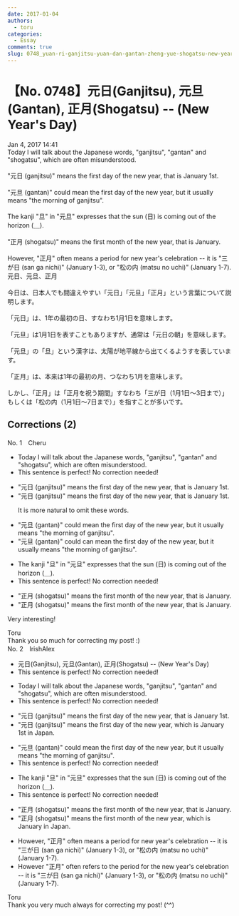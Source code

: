 ```yaml
---
date: 2017-01-04
authors:
  - toru
categories:
  - Essay
comments: true
slug: 0748_yuan-ri-ganjitsu-yuan-dan-gantan-zheng-yue-shogatsu-new-year-s-day
---
```


# 【No. 0748】元日(Ganjitsu), 元旦(Gantan), 正月(Shogatsu) -- (New Year's Day)
<div class="date">Jan 4, 2017 14:41</div>
<div id="post"><div id="body_show_ori">
Today I will talk about the Japanese words, "ganjitsu", "gantan" and "shogatsu", which are often misunderstood.<br/><br/>"元日 (ganjitsu)" means the first day of the new year, that is January 1st.<br/><br/>"元旦 (gantan)" could mean the first day of the new year, but it usually means "the morning of ganjitsu".<br/><br/>The kanji "旦" in "元旦" expresses that the sun (日) is coming out of the horizon (＿).<br/><br/>"正月 (shogatsu)" means the first month of the new year, that is January.<br/><br/>However, "正月" often means a period for new year's celebration -- it is "三が日 (san ga nichi)" (January 1-3), or "松の内 (matsu no uchi)" (January 1-7).
</div></div>

<!-- more -->

<div id="post_ja"><div id="body_show_mo">
元日、元旦、正月<br/><br/>今日は、日本人でも間違えやすい「元日」「元旦」「正月」という言葉について説明します。<br/><br/>「元日」は、1年の最初の日、すなわち1月1日を意味します。<br/><br/>「元旦」は1月1日を表すこともありますが、通常は「元日の朝」を意味します。<br/><br/>「元旦」の「旦」という漢字は、太陽が地平線から出てくるようすを表しています。<br/><br/>「正月」は、本来は1年の最初の月、つなわち1月を意味します。<br/><br/>しかし、「正月」は「正月を祝う期間」すなわち「三が日（1月1日～3日まで）」もしくは「松の内（1月1日～7日まで）」を指すことが多いです。
</div></div>

## Corrections (2)
<div id="block"><div class="first_name"> No. 1　<span class="just_name">Cheru</span></div><div id="block2">
<ul class="correction_field">
<li class="incorrect">Today I will talk about the Japanese words, "ganjitsu", "gantan" and "shogatsu", which are often misunderstood.</li>
<li class="corrected perfect">This sentence is perfect! No correction needed!</li>
</ul>
<ul class="correction_field">
<li class="incorrect">"元日 (ganjitsu)" means the first day of the new year, that is January 1st.</li>
<li class="corrected correct">
"元日 (ganjitsu)" means the first day of the new year, <span class="f_blue"><span class="sline">that is</span></span> January 1st.
<p class="correction_comment">It is more natural to omit these words.</p>
</li>
</ul>
<ul class="correction_field">
<li class="incorrect">"元旦 (gantan)" could mean the first day of the new year, but it usually means "the morning of ganjitsu".</li>
<li class="corrected correct">
"元旦 (gantan)" <span class="sline">could</span> <span class="f_red">can</span> mean the first day of the new year, but it usually means "the morning of ganjitsu".
</li>
</ul>
<ul class="correction_field">
<li class="incorrect">The kanji "旦" in "元旦" expresses that the sun (日) is coming out of the horizon (＿).</li>
<li class="corrected perfect">This sentence is perfect! No correction needed!</li>
</ul>
<ul class="correction_field">
<li class="incorrect">"正月 (shogatsu)" means the first month of the new year, that is January.</li>
<li class="corrected correct">
"正月 (shogatsu)" means the first month of the new year, <span class="f_blue"><span class="sline">that is</span></span> January.
</li>
</ul>
<p class="comment_small">
 Very interesting!
</p>

</div><div class="name"><span class="just_name">Toru</span><br>
Thank you so much for correcting my post! :)
</div>
</div>
<div id="block"><div class="first_name"> No. 2　<span class="just_name">IrishAlex</span></div><div id="block2">
<ul class="correction_field">
<li class="incorrect">元日(Ganjitsu), 元旦(Gantan), 正月(Shogatsu) -- (New Year's Day)</li>
<li class="corrected perfect">This sentence is perfect! No correction needed!</li>
</ul>
<ul class="correction_field">
<li class="incorrect">Today I will talk about the Japanese words, "ganjitsu", "gantan" and "shogatsu", which are often misunderstood.</li>
<li class="corrected perfect">This sentence is perfect! No correction needed!</li>
</ul>
<ul class="correction_field">
<li class="incorrect">"元日 (ganjitsu)" means the first day of the new year, that is January 1st.</li>
<li class="corrected correct">
"元日 (ganjitsu)" means the first day of the new year, <span class="f_blue">which </span>is January 1st <span class="f_blue">in Japan</span>.
</li>
</ul>
<ul class="correction_field">
<li class="incorrect">"元旦 (gantan)" could mean the first day of the new year, but it usually means "the morning of ganjitsu".</li>
<li class="corrected perfect">This sentence is perfect! No correction needed!</li>
</ul>
<ul class="correction_field">
<li class="incorrect">The kanji "旦" in "元旦" expresses that the sun (日) is coming out of the horizon (＿).</li>
<li class="corrected perfect">This sentence is perfect! No correction needed!</li>
</ul>
<ul class="correction_field">
<li class="incorrect">"正月 (shogatsu)" means the first month of the new year, that is January.</li>
<li class="corrected correct">
"正月 (shogatsu)" means the first month of the new year, <span class="f_blue">which </span>is January <span class="f_blue">in Japan</span>.
</li>
</ul>
<ul class="correction_field">
<li class="incorrect">However, "正月" often means a period for new year's celebration -- it is "三が日 (san ga nichi)" (January 1-3), or "松の内 (matsu no uchi)" (January 1-7).</li>
<li class="corrected correct">
However "正月" often <span class="f_blue">refers to the </span>period for <span class="f_blue">the </span>new year's celebration -- it is "三が日 (san ga nichi)" (January 1-3), or "松の内 (matsu no uchi)" (January 1-7).
</li>
</ul>
</div><div class="name"><span class="just_name">Toru</span><br>
Thank you very much always for correcting my post! (^^)
</div>
</div>
